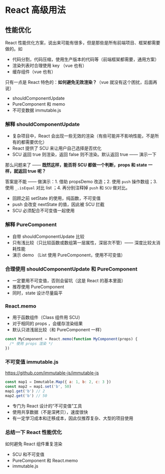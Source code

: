 # React 高级用法

## 性能优化

React 性能优化方案，说出来可能有很多，但是那些是所有前端项目、框架都需要做的。如

- 代码分割，代码压缩，使用生产版本的代码等（前端框架都需要，通用方案）
- 渲染列表时合理使用 key （vue 也有）
- 缓存组件（vue 也有）

只有一点是 React 特色的：**如何避免无效渲染？**（vue 就没有这个困扰，后面再说）

- shouldComponentUpdate
- PureComponent 和 memo
- 不可变数据 immutable.js

### 解释 shouldComponentUpdate

- 复杂项目中，React 会出现一些无效的渲染（有些可能并不影响性能，不是所有的都需要优化）
- React 提供了 SCU 来让用户自己选择是否优化
- SCU 返回 true 则渲染，返回 false 则不渲染。默认返回 true —— 演示一下

那么问题来了 —— **既然这样，能否将 SCU 都做一个判断，props 和 state 一样，就返回 true 呢？**

答案是不能 —— 做演示：1. 借助 propsDemo 改造；2. 使用 `push` 操作数组；3. 使用 `_.isEqual` 对比 list ；4. 再分别注释掉 `push` 和 `SCU` 做对比。

- 回顾之前 setState 的使用，纯函数，不可变值
- push 会改变 nextState 的值，因此被 SCU 拦截
- SCU 必须配合不可变值一起使用

### 解释 PureComponent

- 自带 shouldComponentUpdate 比较
- 只有浅比较（只比较函数或数组第一层属性，深层次不管）—— 深度比较太消耗性能
- 演示 demo （List 使用 PureComponent，使用不可变值）

### 合理使用 shouldComponentUpdate 和 PureComponent

- 一定要用不可变值，否则会留坑（这是 React 的基本里面）
- 推荐使用 PureComponent
- 同时，state 设计尽量扁平

### React.memo

- 用于函数组件（Class 组件用 SCU）
- 对于相同的 props ，会缓存渲染结果
- 默认只进浅层比较（和 PureComponent 一样）

```js
const MyComponent = React.memo(function MyComponent(props) {
  /* 使用 props 渲染 */
})
```

### 不可变值 immutable.js

https://github.com/immutable-js/immutable-js

```js
const map1 = Immutable.Map({ a: 1, b: 2, c: 3 })
const map2 = map1.set('b', 50)
map1.get('b') // 2
map2.get('b') // 50
```

- 专门为 React 设计的“不可变值”工具
- 使用共享数据（不是深拷贝），速度很快
- 有一定学习成本和迁移成本，因此仅推荐复杂、大型的项目使用

### 总结一下 React 性能优化

如何避免 React 组件重复渲染

- SCU 和不可变值
- PureComponent 和 React.memo
- immutable.js
